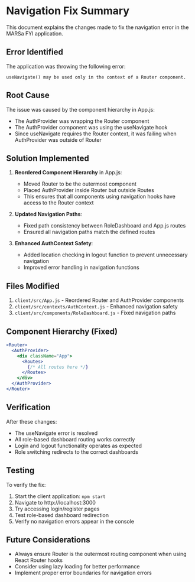 # Navigation Fix Summary

This document explains the changes made to fix the navigation error in the MARSa FYI application.

## Error Identified

The application was throwing the following error:
```
useNavigate() may be used only in the context of a Router component.
```

## Root Cause

The issue was caused by the component hierarchy in App.js:
- The AuthProvider was wrapping the Router component
- The AuthProvider component was using the useNavigate hook
- Since useNavigate requires the Router context, it was failing when AuthProvider was outside of Router

## Solution Implemented

1. **Reordered Component Hierarchy** in App.js:
   - Moved Router to be the outermost component
   - Placed AuthProvider inside Router but outside Routes
   - This ensures that all components using navigation hooks have access to the Router context

2. **Updated Navigation Paths**:
   - Fixed path consistency between RoleDashboard and App.js routes
   - Ensured all navigation paths match the defined routes

3. **Enhanced AuthContext Safety**:
   - Added location checking in logout function to prevent unnecessary navigation
   - Improved error handling in navigation functions

## Files Modified

1. `client/src/App.js` - Reordered Router and AuthProvider components
2. `client/src/contexts/AuthContext.js` - Enhanced navigation safety
3. `client/src/components/RoleDashboard.js` - Fixed navigation paths

## Component Hierarchy (Fixed)

```jsx
<Router>
  <AuthProvider>
    <div className="App">
      <Routes>
        {/* All routes here */}
      </Routes>
    </div>
  </AuthProvider>
</Router>
```

## Verification

After these changes:
- The useNavigate error is resolved
- All role-based dashboard routing works correctly
- Login and logout functionality operates as expected
- Role switching redirects to the correct dashboards

## Testing

To verify the fix:
1. Start the client application: `npm start`
2. Navigate to http://localhost:3000
3. Try accessing login/register pages
4. Test role-based dashboard redirection
5. Verify no navigation errors appear in the console

## Future Considerations

- Always ensure Router is the outermost routing component when using React Router hooks
- Consider using lazy loading for better performance
- Implement proper error boundaries for navigation errors